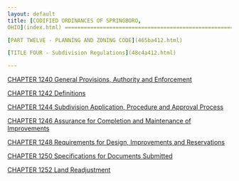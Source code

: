 ```yaml
---
layout: default 
title: [CODIFIED ORDINANCES OF SPRINGBORO,
OHIO](index.html) =====================================================

[PART TWELVE - PLANNING AND ZONING CODE](465ba412.html)

[TITLE FOUR - Subdivision Regulations](48c4a412.html)

---
```


[CHAPTER 1240 General Provisions, Authority and
Enforcement](48d0a412.html)

[CHAPTER 1242 Definitions](4951a412.html)

[CHAPTER 1244 Subdivision Application, Procedure and Approval
Process](4a0ca412.html)

[CHAPTER 1246 Assurance for Completion and Maintenance of
Improvements](4aa4a412.html)

[CHAPTER 1248 Requirements for Design, Improvements and
Reservations](4aeca412.html)

[CHAPTER 1250 Specifications for Documents Submitted](4bcfa412.html)

[CHAPTER 1252 Land Readjustment](4c3ba412.html)
